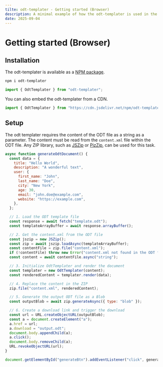 ```yaml
---
tilte: odt-templater - Getting started (Browser)
description: A minimal example of how the odt-templater is used in the browser
date: 2025-09-04
---
```


# Getting started (Browser)

## Installation

The odt-templater is available as a [NPM package](https://www.npmjs.com/package/odt-templater).

```bash
npm i odt-templater
```

```js
import { OdtTemplater } from "odt-templater";
```

You can also embed the odt-templater from a CDN.

```js
import { OdtTemplater } from "https://cdn.jsdelivr.net/npm/odt-templater/dist/esm/index.js";
```

## Setup

The odt templater requires the content of the ODT file as a string as a parameter. The content must be read from the `content.xml` file within the ODT file. Any ZIP library, such as [JSZip](https://www.npmjs.com/package/jszip) or [PizZip](https://www.npmjs.com/package/pizzip?activeTab=code), can be used for this task.

```js
async function generateOdtDocument() {
  const data = {
    title: "Hello World",
    description: "A wonderful text",
    user: {
      first_name: "John",
      last_name: "Doe",
      city: "New York",
      age: 30,
      email: "john.doe@example.com",
      website: "https://example.com",
    },
  };

  // 1. Load the ODT template file
  const response = await fetch("template.odt");
  const templateArrayBuffer = await response.arrayBuffer();

  // 2. Get the content.xml from the ODT file
  const jszip = new JSZip();
  const zip = await jszip.loadAsync(templateArrayBuffer);
  const contentFile = zip.file("content.xml");
  if (!contentFile) throw new Error("content.xml not found in the ODT file.");
  const content = await contentFile.async("string");

  // 3. Initialize OdtTemplater and render the document
  const templater = new OdtTemplater(content);
  const renderedContent = templater.render(data);

  // 4. Replace the content in the ZIP
  zip.file("content.xml", renderedContent);

  // 5. Generate the output ODT file as a Blob
  const outputBlob = await zip.generateAsync({ type: "blob" });

  // 6. Create a download link and trigger the download
  const url = URL.createObjectURL(outputBlob);
  const a = document.createElement("a");
  a.href = url;
  a.download = "output.odt";
  document.body.appendChild(a);
  a.click();
  document.body.removeChild(a);
  URL.revokeObjectURL(url);
}

document.getElementById("generateBtn").addEventListener("click", generateOdtDocument);
```

